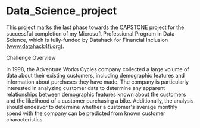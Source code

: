 # Data_Science_project
This project marks the last phase towards the CAPSTONE project for the successful completion of my Microsoft Professional Program in Data Science, which is fully-funded by Datahack for Financial Inclusion (www.datahack4fi.org).

Challenge Overview

In 1998, the Adventure Works Cycles company collected a large volume of data about their existing customers, including demographic features and information about purchases they have made. The company is particularly interested in analyzing customer data to determine any apparent relationships between demographic features known about the customers and the likelihood of a customer purchasing a bike. Additionally, the analysis should endeavor to determine whether a customer's average monthly spend with the company can be predicted from known customer characteristics.
